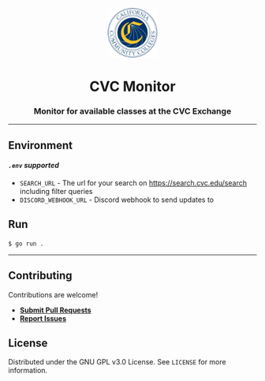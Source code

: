 <div align="center">

<img src="./assets/logo.png" alt="logo" height="100px" />
<h1 align="center">CVC Monitor</h1>
<h3>Monitor for available classes at the CVC Exchange</h3>
</div>

---

## Environment

#### **_`.env` supported_**

- `SEARCH_URL` - The url for your search on https://search.cvc.edu/search including filter queries
- `DISCORD_WEBHOOK_URL` - Discord webhook to send updates to

## Run

```sh
$ go run .
```

---

## Contributing

Contributions are welcome!

- **[Submit Pull Requests](https://github.com/saucesteals/cvcmonitor/pulls)**
- **[Report Issues](https://github.com/saucesteals/cvcmonitor/issues)**

## License

Distributed under the GNU GPL v3.0 License. See `LICENSE` for more information.
